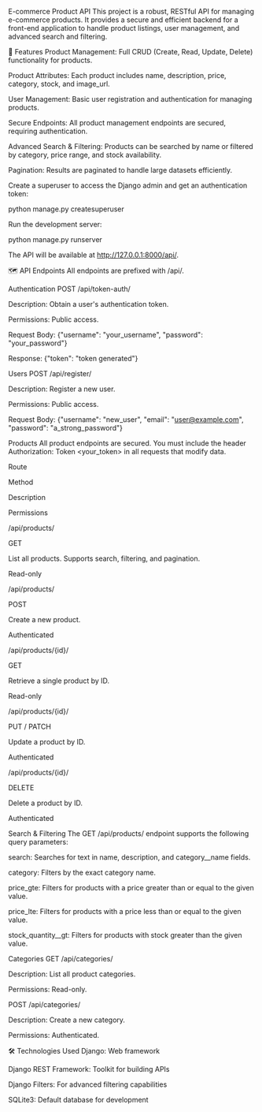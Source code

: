 E-commerce Product API
This project is a robust, RESTful API for managing e-commerce products. It provides a secure and efficient backend for a front-end application to handle product listings, user management, and advanced search and filtering.

🚀 Features
Product Management: Full CRUD (Create, Read, Update, Delete) functionality for products.

Product Attributes: Each product includes name, description, price, category, stock, and image_url.

User Management: Basic user registration and authentication for managing products.

Secure Endpoints: All product management endpoints are secured, requiring authentication.

Advanced Search & Filtering: Products can be searched by name or filtered by category, price range, and stock availability.

Pagination: Results are paginated to handle large datasets efficiently.

Create a superuser to access the Django admin and get an authentication token:

python manage.py createsuperuser

Run the development server:

python manage.py runserver

The API will be available at http://127.0.0.1:8000/api/.

🗺️ API Endpoints
All endpoints are prefixed with /api/.

Authentication
POST /api/token-auth/

Description: Obtain a user's authentication token.

Permissions: Public access.

Request Body: {"username": "your_username", "password": "your_password"}

Response: {"token": "token generated"}

Users
POST /api/register/

Description: Register a new user.

Permissions: Public access.

Request Body: {"username": "new_user", "email": "user@example.com", "password": "a_strong_password"}

Products
All product endpoints are secured. You must include the header Authorization: Token <your_token> in all requests that modify data.

Route

Method

Description

Permissions

/api/products/

GET

List all products. Supports search, filtering, and pagination.

Read-only

/api/products/

POST

Create a new product.

Authenticated

/api/products/{id}/

GET

Retrieve a single product by ID.

Read-only

/api/products/{id}/

PUT / PATCH

Update a product by ID.

Authenticated

/api/products/{id}/

DELETE

Delete a product by ID.

Authenticated

Search & Filtering
The GET /api/products/ endpoint supports the following query parameters:

search: Searches for text in name, description, and category__name fields.

category: Filters by the exact category name.

price_gte: Filters for products with a price greater than or equal to the given value.

price_lte: Filters for products with a price less than or equal to the given value.

stock_quantity__gt: Filters for products with stock greater than the given value.



Categories
GET /api/categories/

Description: List all product categories.

Permissions: Read-only.

POST /api/categories/

Description: Create a new category.

Permissions: Authenticated.

🛠️ Technologies Used
Django: Web framework

Django REST Framework: Toolkit for building APIs

Django Filters: For advanced filtering capabilities

SQLite3: Default database for development
